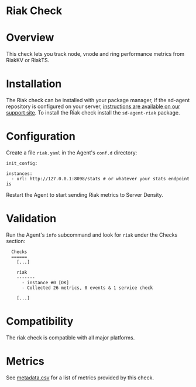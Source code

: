 # Riak Check

# Overview

This check lets you track node, vnode and ring performance metrics from RiakKV or RiakTS.

# Installation

The Riak check can be installed with your package manager, if the sd-agent repository is configured on your server, [instructions are available on our support site](https://support.serverdensity.com/hc/en-us/search?query=riak). To install the Riak check install the `sd-agent-riak` package.

# Configuration

Create a file `riak.yaml` in the Agent's `conf.d` directory:

```
init_config:

instances:
  - url: http://127.0.0.1:8098/stats # or whatever your stats endpoint is
```

Restart the Agent to start sending Riak metrics to Server Density.

# Validation

Run the Agent's `info` subcommand and look for `riak` under the Checks section:

```
  Checks
  ======
    [...]

    riak
    -------
      - instance #0 [OK]
      - Collected 26 metrics, 0 events & 1 service check

    [...]
```

# Compatibility

The riak check is compatible with all major platforms.

# Metrics

See [metadata.csv](metadata.csv) for a list of metrics provided by this check.

